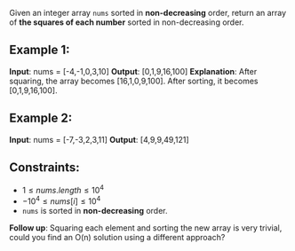 Given an integer array `nums` sorted in **non-decreasing** order, return an array of **the squares of each number** sorted in non-decreasing order.

## Example 1:
**Input**: nums = [-4,-1,0,3,10]
**Output**: [0,1,9,16,100]
**Explanation**: After squaring, the array becomes [16,1,0,9,100].
After sorting, it becomes [0,1,9,16,100].

## Example 2:
**Input**: nums = [-7,-3,2,3,11]
**Output**: [4,9,9,49,121]

## Constraints:
- $1 \leq nums.length \leq 10^4$
- $-10^4 \leq nums[i] \leq 10^4$
- `nums` is sorted in **non-decreasing** order.

**Follow up**: Squaring each element and sorting the new array is very trivial, could you find an O(n) solution using a different approach?